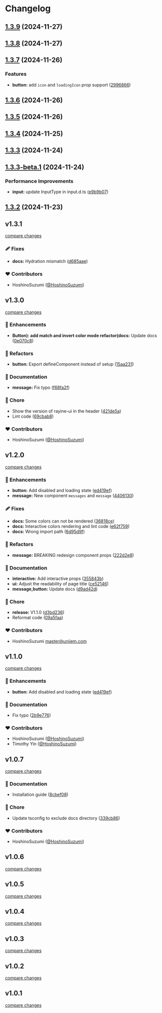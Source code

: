 # Changelog

## [1.3.9](https://github.com/HoshinoSuzumi/rayine-ui/compare/v1.3.8...v1.3.9) (2024-11-27)

## [1.3.8](https://github.com/HoshinoSuzumi/rayine-ui/compare/v1.3.7...v1.3.8) (2024-11-27)

## [1.3.7](https://github.com/HoshinoSuzumi/rayine-ui/compare/v1.3.6...v1.3.7) (2024-11-26)

### Features

* **button:** add `icon` and `loadingIcon` prop support ([2996866](https://github.com/HoshinoSuzumi/rayine-ui/commit/2996866b9adfed79fa64afa8ccd7c1fbfa88d059))

## [1.3.6](https://github.com/HoshinoSuzumi/rayine-ui/compare/v1.3.5...v1.3.6) (2024-11-26)

## [1.3.5](https://github.com/HoshinoSuzumi/rayine-ui/compare/v1.3.4...v1.3.5) (2024-11-26)

## [1.3.4](https://github.com/HoshinoSuzumi/rayine-ui/compare/v1.3.3...v1.3.4) (2024-11-25)

## [1.3.3](https://github.com/HoshinoSuzumi/rayine-ui/compare/v1.3.3-beta.1...v1.3.3) (2024-11-24)

## [1.3.3-beta.1](https://github.com/HoshinoSuzumi/rayine-ui/compare/v1.3.2...v1.3.3-beta.1) (2024-11-24)

### Performance Improvements

* **input:** update InputType in input.d.ts ([e9b9b07](https://github.com/HoshinoSuzumi/rayine-ui/commit/e9b9b070f75bd4b1c401801986e3208bf5b6aa0c))

## [1.3.2](https://github.com/HoshinoSuzumi/rayine-ui/compare/v1.3.1...v1.3.2) (2024-11-23)

## v1.3.1

[compare changes](https://github.com/HoshinoSuzumi/rayine-ui/compare/v1.3.0...v1.3.1)

### 🩹 Fixes

- **docs:** Hydration mismatch ([d685aae](https://github.com/HoshinoSuzumi/rayine-ui/commit/d685aae))

### ❤️ Contributors

- HoshinoSuzumi ([@HoshinoSuzumi](http://github.com/HoshinoSuzumi))

## v1.3.0

[compare changes](https://github.com/HoshinoSuzumi/rayine-ui/compare/v1.2.0...v1.3.0)

### 🚀 Enhancements

- **Button): add match and invert color mode refactor(docs:** Update docs ([0e070c8](https://github.com/HoshinoSuzumi/rayine-ui/commit/0e070c8))

### 💅 Refactors

- **button:** Export defineComponent instead of setup ([15aa231](https://github.com/HoshinoSuzumi/rayine-ui/commit/15aa231))

### 📖 Documentation

- **message:** Fix typo ([f68fa2f](https://github.com/HoshinoSuzumi/rayine-ui/commit/f68fa2f))

### 🏡 Chore

- Show the version of rayine-ui in the header ([421de5a](https://github.com/HoshinoSuzumi/rayine-ui/commit/421de5a))
- Lint code ([69cbab8](https://github.com/HoshinoSuzumi/rayine-ui/commit/69cbab8))

### ❤️ Contributors

- HoshinoSuzumi ([@HoshinoSuzumi](http://github.com/HoshinoSuzumi))

## v1.2.0

[compare changes](https://github.com/HoshinoSuzumi/rayine-ui/compare/v1.1.0...v1.2.0)

### 🚀 Enhancements

- **button:** Add disabled and loading state ([ed419ef](https://github.com/HoshinoSuzumi/rayine-ui/commit/ed419ef))
- **message:** New component `messages` and `message` ([4406130](https://github.com/HoshinoSuzumi/rayine-ui/commit/4406130))

### 🩹 Fixes

- **docs:** Some colors can not be rendered ([36818ce](https://github.com/HoshinoSuzumi/rayine-ui/commit/36818ce))
- **docs:** Interactive colors rendering and lint code ([e62f759](https://github.com/HoshinoSuzumi/rayine-ui/commit/e62f759))
- **docs:** Wrong import path ([6d95d9f](https://github.com/HoshinoSuzumi/rayine-ui/commit/6d95d9f))

### 💅 Refactors

- **message:** BREAKING redesign component props ([222d2e8](https://github.com/HoshinoSuzumi/rayine-ui/commit/222d2e8))

### 📖 Documentation

- **interactive:** Add interactive props ([355843b](https://github.com/HoshinoSuzumi/rayine-ui/commit/355843b))
- **ui:** Adjust the readability of page title ([ce52146](https://github.com/HoshinoSuzumi/rayine-ui/commit/ce52146))
- **message,button:** Update docs ([d9ad42d](https://github.com/HoshinoSuzumi/rayine-ui/commit/d9ad42d))

### 🏡 Chore

- **release:** V1.1.0 ([d3bd236](https://github.com/HoshinoSuzumi/rayine-ui/commit/d3bd236))
- Reformat code ([09a5faa](https://github.com/HoshinoSuzumi/rayine-ui/commit/09a5faa))

### ❤️ Contributors

- HoshinoSuzumi <master@uniiem.com>

## v1.1.0

[compare changes](https://github.com/HoshinoSuzumi/rayine-ui/compare/v1.0.7...v1.1.0)

### 🚀 Enhancements

- **button:** Add disabled and loading state ([ed419ef](https://github.com/HoshinoSuzumi/rayine-ui/commit/ed419ef))

### 📖 Documentation

- Fix typo ([2b9e776](https://github.com/HoshinoSuzumi/rayine-ui/commit/2b9e776))

### ❤️ Contributors

- HoshinoSuzumi ([@HoshinoSuzumi](http://github.com/HoshinoSuzumi))
- Timothy Yin ([@HoshinoSuzumi](http://github.com/HoshinoSuzumi))

## v1.0.7

[compare changes](https://github.com/HoshinoSuzumi/rayine-ui/compare/v1.0.7-beta.2...v1.0.7)

### 📖 Documentation

- Installation guide ([8cbef08](https://github.com/HoshinoSuzumi/rayine-ui/commit/8cbef08))

### 🏡 Chore

- Update tsconfig to exclude docs directory ([339cb86](https://github.com/HoshinoSuzumi/rayine-ui/commit/339cb86))

### ❤️ Contributors

- HoshinoSuzumi ([@HoshinoSuzumi](http://github.com/HoshinoSuzumi))

## v1.0.6

[compare changes](https://github.com/HoshinoSuzumi/rayine-ui/compare/v1.0.5...v1.0.6)

## v1.0.5

[compare changes](https://github.com/HoshinoSuzumi/rayine-ui/compare/v1.0.4...v1.0.5)

## v1.0.4

[compare changes](https://github.com/HoshinoSuzumi/rayine-ui/compare/v1.0.3...v1.0.4)

## v1.0.3

[compare changes](https://github.com/HoshinoSuzumi/rayine-ui/compare/v1.0.2...v1.0.3)

## v1.0.2

[compare changes](https://github.com/HoshinoSuzumi/rayine-ui/compare/v1.0.1...v1.0.2)

## v1.0.1

[compare changes](https://github.com/HoshinoSuzumi/rayine-ui/compare/v1.0.1-beta.1...v1.0.1)
